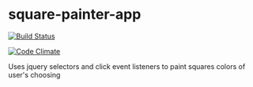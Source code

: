 # square-painter-app
[![Build Status](https://travis-ci.org/bdfinlayson/square-painter-app.svg?branch=master)](https://travis-ci.org/bdfinlayson/square-painter-app)

[![Code Climate](https://codeclimate.com/github/bdfinlayson/square-painter-app/badges/gpa.svg)](https://codeclimate.com/github/bdfinlayson/square-painter-app)

Uses jquery selectors and click event listeners to paint squares colors of user's choosing
